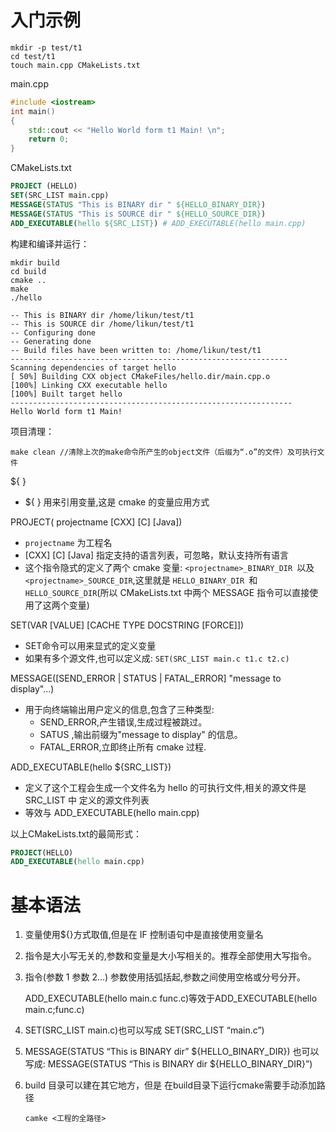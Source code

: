# 入门示例

```shell
mkdir -p test/t1
cd test/t1
touch main.cpp CMakeLists.txt
```

main.cpp

```cpp
#include <iostream>
int main()
{
    std::cout << "Hello World form t1 Main! \n";
    return 0;
}
```

CMakeLists.txt

```cmake
PROJECT (HELLO)
SET(SRC_LIST main.cpp)
MESSAGE(STATUS "This is BINARY dir " ${HELLO_BINARY_DIR})
MESSAGE(STATUS "This is SOURCE dir " ${HELLO_SOURCE_DIR})
ADD_EXECUTABLE(hello ${SRC_LIST}) # ADD_EXECUTABLE(hello main.cpp)
```

构建和编译并运行：

```shell
mkdir build
cd build
cmake ..
make
./hello
```

```
-- This is BINARY dir /home/likun/test/t1
-- This is SOURCE dir /home/likun/test/t1
-- Configuring done
-- Generating done
-- Build files have been written to: /home/likun/test/t1
--------------------------------------------------------------
Scanning dependencies of target hello
[ 50%] Building CXX object CMakeFiles/hello.dir/main.cpp.o
[100%] Linking CXX executable hello
[100%] Built target hello
---------------------------------------------------------------
Hello World form t1 Main! 
```

项目清理：

```shell
make clean //清除上次的make命令所产生的object文件（后缀为“.o”的文件）及可执行文件
```



${ }

- ${ } 用来引用变量,这是 cmake 的变量应用方式

PROJECT( projectname [CXX] [C] [Java])

- `projectname` 为工程名
- [CXX] [C] [Java] 指定支持的语言列表，可忽略，默认支持所有语言
- 这个指令隐式的定义了两个 cmake 变量:
  `<projectname>_BINARY_DIR `以及`<projectname>_SOURCE_DIR`,这里就是
  `HELLO_BINARY_DIR `和 `HELLO_SOURCE_DIR`(所以 CMakeLists.txt 中两个 MESSAGE
  指令可以直接使用了这两个变量)

SET(VAR [VALUE] [CACHE TYPE DOCSTRING [FORCE]])

- SET命令可以用来显式的定义变量
- 如果有多个源文件,也可以定义成: `SET(SRC_LIST main.c t1.c t2.c)`

MESSAGE([SEND_ERROR | STATUS | FATAL_ERROR] "message to display"...)

- 用于向终端输出用户定义的信息,包含了三种类型:
  - SEND_ERROR,产生错误,生成过程被跳过。
  - SATUS ,输出前缀为"message to display" 的信息。
  - FATAL_ERROR,立即终止所有 cmake 过程.

ADD_EXECUTABLE(hello ${SRC_LIST})

- 定义了这个工程会生成一个文件名为 hello 的可执行文件,相关的源文件是 SRC_LIST 中
  定义的源文件列表
- 等效与 ADD_EXECUTABLE(hello main.cpp)

以上CMakeLists.txt的最简形式：

```cmake
PROJECT(HELLO)
ADD_EXECUTABLE(hello main.cpp)
```

# 基本语法

1. 变量使用${}方式取值,但是在 IF 控制语句中是直接使用变量名

2. 指令是大小写无关的,参数和变量是大小写相关的。推荐全部使用大写指令。

3. 指令(参数 1 参数 2...)
   参数使用括弧括起,参数之间使用空格或分号分开。

   ADD_EXECUTABLE(hello main.c func.c)等效于ADD_EXECUTABLE(hello main.c;func.c)

4. SET(SRC_LIST main.c)也可以写成 SET(SRC_LIST “main.c”)

5. MESSAGE(STATUS “This is BINARY dir” ${HELLO_BINARY_DIR})
   也可以写成:
   MESSAGE(STATUS “This is BINARY dir ${HELLO_BINARY_DIR}”)

6. build 目录可以建在其它地方，但是 在build目录下运行cmake需要手动添加路径

   `camke <工程的全路径>`
